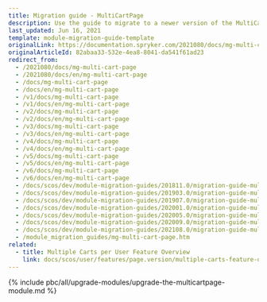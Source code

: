 ```yaml
---
title: Migration guide - MultiCartPage
description: Use the guide to migrate to a newer version of the MultiCartPage module.
last_updated: Jun 16, 2021
template: module-migration-guide-template
originalLink: https://documentation.spryker.com/2021080/docs/mg-multi-cart-page
originalArticleId: 82abaa33-532e-4ea8-8041-da541f61ad23
redirect_from:
  - /2021080/docs/mg-multi-cart-page
  - /2021080/docs/en/mg-multi-cart-page
  - /docs/mg-multi-cart-page
  - /docs/en/mg-multi-cart-page
  - /v1/docs/mg-multi-cart-page
  - /v1/docs/en/mg-multi-cart-page
  - /v2/docs/mg-multi-cart-page
  - /v2/docs/en/mg-multi-cart-page
  - /v3/docs/mg-multi-cart-page
  - /v3/docs/en/mg-multi-cart-page
  - /v4/docs/mg-multi-cart-page
  - /v4/docs/en/mg-multi-cart-page
  - /v5/docs/mg-multi-cart-page
  - /v5/docs/en/mg-multi-cart-page
  - /v6/docs/mg-multi-cart-page
  - /v6/docs/en/mg-multi-cart-page
  - /docs/scos/dev/module-migration-guides/201811.0/migration-guide-multicartpage.html
  - /docs/scos/dev/module-migration-guides/201903.0/migration-guide-multicartpage.html
  - /docs/scos/dev/module-migration-guides/201907.0/migration-guide-multicartpage.html
  - /docs/scos/dev/module-migration-guides/202001.0/migration-guide-multicartpage.html
  - /docs/scos/dev/module-migration-guides/202005.0/migration-guide-multicartpage.html
  - /docs/scos/dev/module-migration-guides/202009.0/migration-guide-multicartpage.html
  - /docs/scos/dev/module-migration-guides/202108.0/migration-guide-multicartpage.html
  - /module_migration_guides/mg-multi-cart-page.htm
related:
  - title: Multiple Carts per User Feature Overview
    link: docs/scos/user/features/page.version/multiple-carts-feature-overview.html
---
```


{% include pbc/all/upgrade-modules/upgrade-the-multicartpage-module.md %} <!-- To edit, see /_includes/pbc/all/upgrade-modules/upgrade-the-multicartpage-module.md -->
